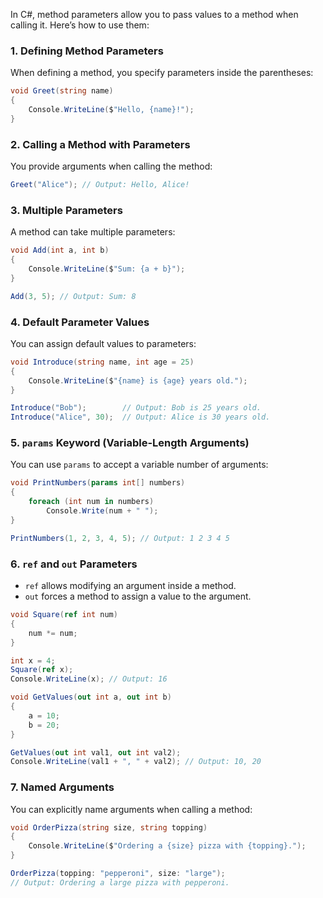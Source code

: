 In C#, method parameters allow you to pass values to a method when calling it. Here’s how to use them:

### 1. **Defining Method Parameters**
When defining a method, you specify parameters inside the parentheses:

```csharp
void Greet(string name)
{
    Console.WriteLine($"Hello, {name}!");
}
```

### 2. **Calling a Method with Parameters**
You provide arguments when calling the method:

```csharp
Greet("Alice"); // Output: Hello, Alice!
```

### 3. **Multiple Parameters**
A method can take multiple parameters:

```csharp
void Add(int a, int b)
{
    Console.WriteLine($"Sum: {a + b}");
}

Add(3, 5); // Output: Sum: 8
```

### 4. **Default Parameter Values**
You can assign default values to parameters:

```csharp
void Introduce(string name, int age = 25)
{
    Console.WriteLine($"{name} is {age} years old.");
}

Introduce("Bob");        // Output: Bob is 25 years old.
Introduce("Alice", 30);  // Output: Alice is 30 years old.
```

### 5. **`params` Keyword (Variable-Length Arguments)**
You can use `params` to accept a variable number of arguments:

```csharp
void PrintNumbers(params int[] numbers)
{
    foreach (int num in numbers)
        Console.Write(num + " ");
}

PrintNumbers(1, 2, 3, 4, 5); // Output: 1 2 3 4 5
```

### 6. **`ref` and `out` Parameters**
- `ref` allows modifying an argument inside a method.
- `out` forces a method to assign a value to the argument.

```csharp
void Square(ref int num)
{
    num *= num;
}

int x = 4;
Square(ref x);
Console.WriteLine(x); // Output: 16
```

```csharp
void GetValues(out int a, out int b)
{
    a = 10;
    b = 20;
}

GetValues(out int val1, out int val2);
Console.WriteLine(val1 + ", " + val2); // Output: 10, 20
```

### 7. **Named Arguments**
You can explicitly name arguments when calling a method:

```csharp
void OrderPizza(string size, string topping)
{
    Console.WriteLine($"Ordering a {size} pizza with {topping}.");
}

OrderPizza(topping: "pepperoni", size: "large"); 
// Output: Ordering a large pizza with pepperoni.
```

